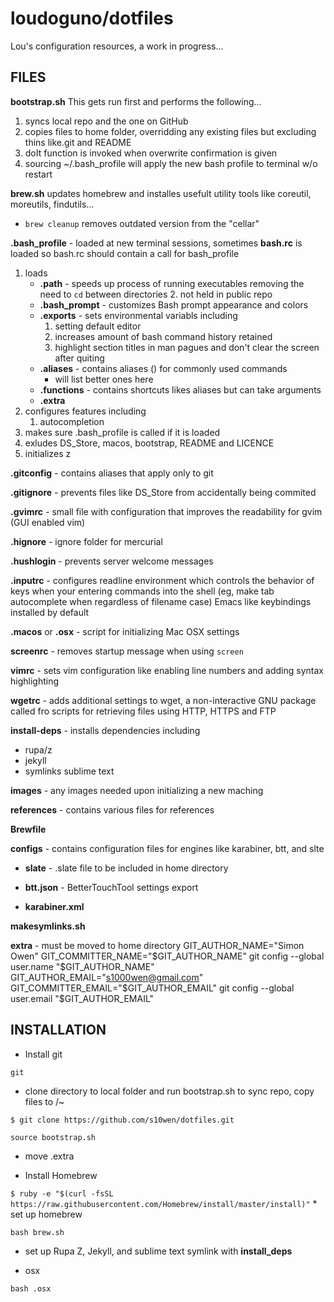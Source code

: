 loudoguno/dotfiles
======
Lou's configuration resources, a work in progress...


FILES
------

**bootstrap.sh**
This gets run first and performs the following...
1. syncs local repo and the one on GitHub
1. copies files to home folder, overridding any existing files but excluding thins like.git and README
1. doIt function is invoked when overwrite confirmation is given
1. sourcing ~/.bash_profile will apply the new bash profile to terminal w/o restart


**brew.sh** updates homebrew and installes usefult utility tools like coreutil, moreutils, findutils...
* `brew cleanup` removes outdated version from the "cellar"


**.bash_profile** - loaded at new terminal sessions, sometimes **bash.rc** is loaded so bash.rc should contain a call for bash_profile
1. loads
	* **.path** - speeds up process of running executables removing the need to `cd` between directories
		2. not held in public repo
	* **.bash_prompt** - customizes Bash prompt appearance and colors
	* **.exports** - sets environmental variabls including
		1. setting default editor
		2. increases amount of bash command history retained
		3. highlight section titles in man pagues and don't clear the screen after quiting
	* **.aliases** - contains aliases () for commonly used commands
		- will list better ones here
	* **.functions** - contains shortcuts likes aliases but can take arguments
	* **.extra**
1. configures features including
	1. autocompletion
1. makes sure .bash_profile is called if it is loaded
1. exludes DS_Store, macos, bootstrap, README and LICENCE
1. initializes z


**.gitconfig** - contains aliases that apply only to git

**.gitignore** - prevents files like DS_Store from accidentally being commited

**.gvimrc** - small file with configuration that improves the readability for gvim (GUI enabled vim)

**.hignore** - ignore folder for mercurial

**.hushlogin** - prevents server welcome messages

**.inputrc** - configures readline environment which controls the behavior of keys when your entering commands into the shell (eg, make tab autocomplete when regardless of filename case) Emacs like keybindings installed by default

**.macos** or **.osx** - script for initializing Mac OSX settings

**screenrc** - removes startup message when using `screen`

**vimrc** - sets vim configuration like enabling line numbers and adding syntax highlighting

**wgetrc** - adds additional settings to wget, a non-interactive GNU package called fro scripts for retrieving files using HTTP, HTTPS and FTP

**install-deps** - installs dependencies including
* rupa/z
* jekyll
* symlinks sublime text



**images** - any images needed upon initializing a new maching

**references** - contains various files for references

**Brewfile**




**configs** - contains configuration files for engines like karabiner, btt, and slte

* **slate** - .slate file to be included in home directory

* **btt.json** - BetterTouchTool settings export

* **karabiner.xml**

**makesymlinks.sh**

**extra** - must be moved to home directory
GIT_AUTHOR_NAME="Simon Owen"
GIT_COMMITTER_NAME="$GIT_AUTHOR_NAME"
git config --global user.name "$GIT_AUTHOR_NAME"
GIT_AUTHOR_EMAIL="s1000wen@gmail.com"
GIT_COMMITTER_EMAIL="$GIT_AUTHOR_EMAIL"
git config --global user.email "$GIT_AUTHOR_EMAIL"



INSTALLATION
------
* Install git

`git`

* clone directory to local folder and run bootstrap.sh to sync repo, copy files to /~

`$ git clone https://github.com/s10wen/dotfiles.git` 



`source bootstrap.sh`

* move .extra

* Install Homebrew

`$ ruby -e "$(curl -fsSL https://raw.githubusercontent.com/Homebrew/install/master/install)"`
	* set up homebrew

`bash brew.sh`

* set up Rupa Z, Jekyll, and sublime text symlink with **install_deps**

* osx

`bash .osx`





















